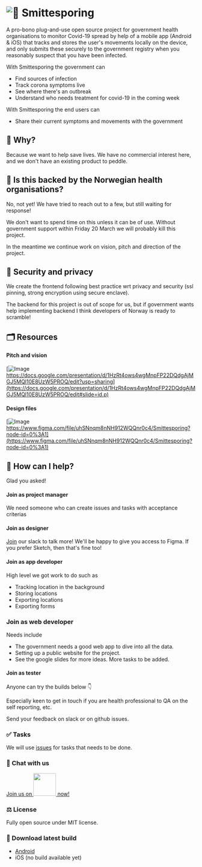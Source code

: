 # ![👋 Smittesporing](https://user-images.githubusercontent.com/3652587/76966051-44f38700-691d-11ea-9e6f-029972c943f9.jpg)

A pro-bono plug-and-use open source project for government health organisations to monitor Covid-19 spread by help of a mobile app (Android & iOS) that tracks and stores the user's movements locally on the device, and only submits these securely to the government registry when you reasonably suspect that you have been infected.

With Smittesporing the government can
- Find sources of infection
- Track corona symptoms live
- See where there's an outbreak
- Understand who needs treatment for covid-19 in the coming week

With Smittesporing the end users can
- Share their current symptoms and movements with the government

## 🤩 Why?

Because we want to help save lives. We have no commercial interest here, and we don't have an existing product to peddle.

## 🎯 Is this backed by the Norwegian health organisations?

No, not yet! We have tried to reach out to a few, but still waiting for response! 

We don't want to spend time on this unless it can be of use. Without government support within Friday 20 March we will probably kill this project.

In the meantime we continue work on vision, pitch and direction of the project. 

## 🔐 Security and privacy

We create the frontend following best practice wrt privacy and security (ssl pinning, strong encryption using secure enclave). 

The backend for this project is out of scope for us, but if government wants help implementing backend I think developers of Norway is ready to scramble!

## 🗂 Resources

#### Pitch and vision

[![Image](https://user-images.githubusercontent.com/3652587/76909909-8431c180-68a4-11ea-965d-36a7b1dfc23a.png)
https://docs.google.com/presentation/d/1HzRt4ows4wgMnpFP22DQdgAjMGJ5MQl10E8UzW5PROQ/edit?usp=sharing](https://docs.google.com/presentation/d/1HzRt4ows4wgMnpFP22DQdgAjMGJ5MQl10E8UzW5PROQ/edit#slide=id.p)

#### Design files

[![Image](https://user-images.githubusercontent.com/3652587/76911085-bee92900-68a7-11ea-93ef-93be2cab8fd6.png)https://www.figma.com/file/uhSNnqm8nNH912WQQnr0c4/Smittesporing?node-id=0%3A1](https://www.figma.com/file/uhSNnqm8nNH912WQQnr0c4/Smittesporing?node-id=0%3A1)

## 🙌 How can I help?

Glad you asked!

#### Join as project manager

We need someone who can create issues and tasks with acceptance criterias

#### Join as designer

[Join](https://join.slack.com/t/smittesporing/shared_invite/zt-cu8u059j-uRE_2T7JJR~y_T8T0pUIrQ) our slack to talk more! We'll be happy to give you access to Figma. If you prefer Sketch, then that's fine too! 

#### Join as app developer

High level we got work to do such as

- Tracking location in the background
- Storing locations
- Exporting locations
- Exporting forms

### Join as web developer

Needs include
- The government needs a good web app to dive into all the data.
- Setting up a public website for the project.
- See the google slides for more ideas. More tasks to be added. 

#### Join as tester 

Anyone can try the builds below 👇

Especially keen to get in touch if you are health professional to QA on the self reporting, etc.

Send your feedback on slack or on github issues.

### ✅ Tasks

We will use [issues](https://github.com/agens-no/smittesporing/issues) for tasks that needs to be done.

### 💬 Chat with us

[Join us on <img src="https://user-images.githubusercontent.com/3652587/76966259-97cd3e80-691d-11ea-9f2a-b84e3989cdd6.png" width=60/> now!](https://join.slack.com/t/smittesporing/shared_invite/zt-cu8u059j-uRE_2T7JJR~y_T8T0pUIrQ)

### ⚖️ License

Fully open source under MIT license.

### 📲 Download latest build

- [Android](https://install.appcenter.ms/orgs/agens/apps/smittesporing/distribution_groups/public)
- iOS (no build available yet)
